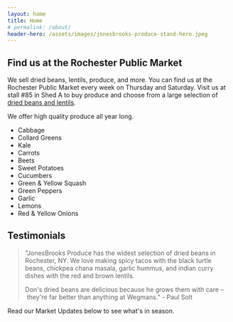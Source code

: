 ```yaml
---
layout: home
title: Home
# permalink: /about/
header-hero: /assets/images/jonesbrooks-produce-stand-hero.jpeg
---
```


## Find us at the Rochester Public Market

We sell dried beans, lentils, produce, and more. You can find us at the Rochester Public Market every week on Thursday and Saturday. Visit us at stall #85 in Shed A to buy produce and choose from a large selection of [dried beans and lentils](/beans).

We offer high quality produce all year long. 

* Cabbage
* Collard Greens
* Kale
* Carrots
* Beets 
* Sweet Potatoes
* Cucumbers
* Green & Yellow Squash
* Green Peppers
* Garlic
* Lemons
* Red & Yellow Onions


## Testimonials

> "JonesBrooks Produce has the widest selection of dried beans in Rochester, NY. We love making spicy tacos with the black turtle beans, chickpea chana masala, garlic hummus, and indian curry dishes with the red and brown lentils. 
>
> Don's dried beans are delicious because he grows them with care – they're far better than anything at Wegmans." - Paul Solt

Read our Market Updates below to see what's in season. 